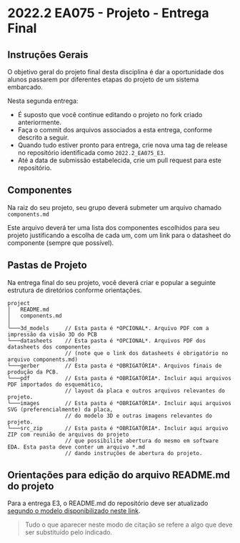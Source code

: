 # 2022.2 EA075 - Projeto - Entrega Final

## Instruções Gerais

O objetivo geral do projeto final desta disciplina é dar a oportunidade dos alunos passarem por diferentes etapas do projeto de um sistema embarcado.

Nesta segunda entrega:
 * É suposto que você continue editando o projeto no fork criado anteriormente.
 * Faça o commit dos arquivos associados a esta entrega, conforme descrito a seguir.
 * Quando tudo estiver pronto para entrega, crie nova uma tag de release no repositório identificada como `2022.2_EA075_E3`.
 * Até a data de submissão estabelecida, crie um pull request para este repositório.

## Componentes
Na raiz do seu projeto, seu grupo deverá submeter um arquivo chamado `components.md`

Este arquivo deverá ter uma lista dos componentes escolhidos para seu projeto justificando a escolha de cada um, com um link para o datasheet do componente (sempre que possível).

## Pastas de Projeto

Na entrega final do seu projeto, você deverá criar e popular a seguinte estrutura de diretórios conforme orientações.
```
project
│   README.md
│   components.md   
│
└───3d_models     // Esta pasta é *OPCIONAL*. Arquivo PDF com a impressão da visão 3D do PCB
└───datasheets    // Esta pasta é *OPCIONAL*. Arquivos PDF dos datasheets dos componentes 
                  // (note que o link dos datasheets é obrigatório no arquivo components.md)
└───gerber        // Esta pasta é *OBRIGATÓRIA*. Arquivos finais de produção da PCB.
└───pdf           // Esta pasta é *OBRIGATÓRIA*. Incluir aqui arquivos PDF importados do esquemático, 
                  // layout da placa e outros arquivos relevantes do projeto.
└───images        // Esta pasta é *OBRIGATÓRIA*. Incluir aqui arquivos SVG (preferencialmente) da placa, 
                  // do modelo 3D e outras imagens relevantes do projeto.
└───src_zip       // Esta pasta é *OBRIGATÓRIA*. Incluir aqui arquivo ZIP com reunião de arquivos do projeto 
                  // que possibilite abertura do mesmo em software EDA. Esta pasta deve conter um arquivo *.md 
                  // dando instruções de abertura do projeto. 

```

## Orientações para edição do arquivo README.md do projeto

Para a entrega E3, o README.md do repositório deve ser atualizado [segundo o modelo disponibilizado neste link](https://github.com/pdpcosta/ea075/blob/main/templates/ea075-E3-template.md).

> Tudo o que aparecer neste modo de citação se refere a algo que deve ser substituído pelo indicado. 
